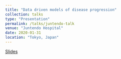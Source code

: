 ```yaml
---
title: "Data driven models of disease progression"
collection: talks
type: "Presentation"
permalink: /talks/juntendo-talk
venue: "Juntendo Hospital"
date: 2020-01-31
location: "Tokyo, Japan"
---
```


[Slides](http://pawij.github.io/files/paw_juntendo_310120.pdf)